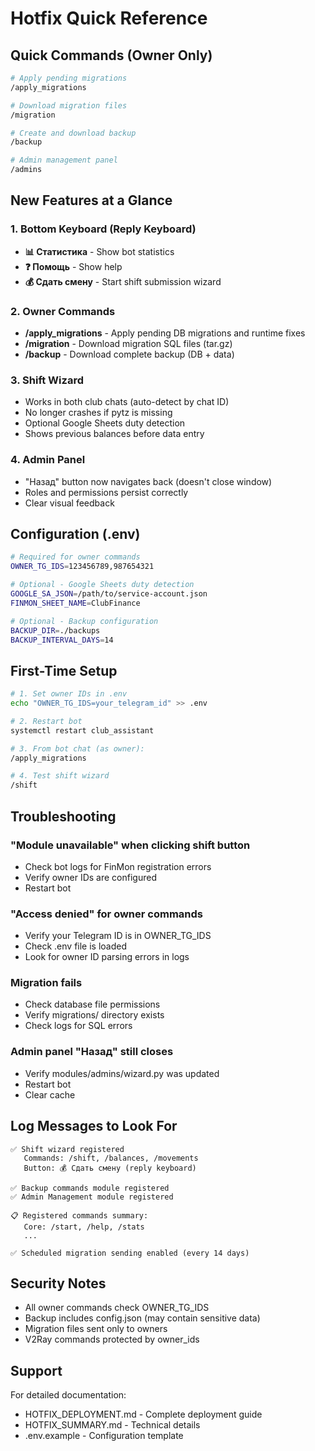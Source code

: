 # Hotfix Quick Reference

## Quick Commands (Owner Only)

```bash
# Apply pending migrations
/apply_migrations

# Download migration files
/migration

# Create and download backup
/backup

# Admin management panel
/admins
```

## New Features at a Glance

### 1. Bottom Keyboard (Reply Keyboard)
- **📊 Статистика** - Show bot statistics
- **❓ Помощь** - Show help
- **💰 Сдать смену** - Start shift submission wizard

### 2. Owner Commands
- **/apply_migrations** - Apply pending DB migrations and runtime fixes
- **/migration** - Download migration SQL files (tar.gz)
- **/backup** - Download complete backup (DB + data)

### 3. Shift Wizard
- Works in both club chats (auto-detect by chat ID)
- No longer crashes if pytz is missing
- Optional Google Sheets duty detection
- Shows previous balances before data entry

### 4. Admin Panel
- "Назад" button now navigates back (doesn't close window)
- Roles and permissions persist correctly
- Clear visual feedback

## Configuration (.env)

```bash
# Required for owner commands
OWNER_TG_IDS=123456789,987654321

# Optional - Google Sheets duty detection
GOOGLE_SA_JSON=/path/to/service-account.json
FINMON_SHEET_NAME=ClubFinance

# Optional - Backup configuration
BACKUP_DIR=./backups
BACKUP_INTERVAL_DAYS=14
```

## First-Time Setup

```bash
# 1. Set owner IDs in .env
echo "OWNER_TG_IDS=your_telegram_id" >> .env

# 2. Restart bot
systemctl restart club_assistant

# 3. From bot chat (as owner):
/apply_migrations

# 4. Test shift wizard
/shift
```

## Troubleshooting

### "Module unavailable" when clicking shift button
- Check bot logs for FinMon registration errors
- Verify owner IDs are configured
- Restart bot

### "Access denied" for owner commands
- Verify your Telegram ID is in OWNER_TG_IDS
- Check .env file is loaded
- Look for owner ID parsing errors in logs

### Migration fails
- Check database file permissions
- Verify migrations/ directory exists
- Check logs for SQL errors

### Admin panel "Назад" still closes
- Verify modules/admins/wizard.py was updated
- Restart bot
- Clear cache

## Log Messages to Look For

```
✅ Shift wizard registered
   Commands: /shift, /balances, /movements
   Button: 💰 Сдать смену (reply keyboard)

✅ Backup commands module registered
✅ Admin Management module registered

📋 Registered commands summary:
   Core: /start, /help, /stats
   ...

✅ Scheduled migration sending enabled (every 14 days)
```

## Security Notes

- All owner commands check OWNER_TG_IDS
- Backup includes config.json (may contain sensitive data)
- Migration files sent only to owners
- V2Ray commands protected by owner_ids

## Support

For detailed documentation:
- HOTFIX_DEPLOYMENT.md - Complete deployment guide
- HOTFIX_SUMMARY.md - Technical details
- .env.example - Configuration template
